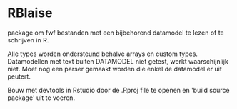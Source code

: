 RBlaise
===============

package om fwf bestanden met een bijbehorend datamodel te lezen of te schrijven 
in R.

Alle types worden ondersteund behalve arrays en custom types.
Datamodellen met text buiten DATAMODEL niet getest, werkt waarschijnlijk niet.
Moet nog een parser gemaakt worden die enkel de datamodel er uit peutert.

Bouw met devtools in Rstudio door de .Rproj file te openen en 'build source package'
uit te voeren.
